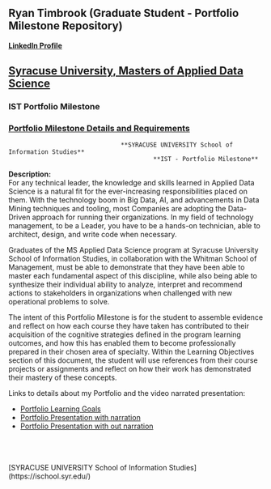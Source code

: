 ## Ryan Timbrook (Graduate Student - Portfolio Milestone Repository)
**[LinkedIn Profile](https://www.linkedin.com/in/ryantimbrook/)**

## [Syracuse University, Masters of Applied Data Science](https://ischool.syr.edu/academics/graduate/masters-degrees/ms-in-applied-data-science/)

### IST Portfolio Milestone
### [Portfolio Milestone Details and Requirements](./DataScience@Syracuse_Portfolio_Milestone_Details.pdf)

                                   **SYRACUSE UNIVERSITY School of Information Studies**
                                         	**IST - Portfolio Milestone**     

**Description:** <br>
For any technical leader, the knowledge and skills learned in Applied Data Science is a natural fit for the ever-increasing responsibilities placed on them. With the technology boom in Big Data, AI, and advancements in Data Mining techniques and tooling, most Companies are adopting the Data-Driven approach for running their organizations. In my field of technology management, to be a Leader, you have to be a hands-on technician, able to architect, design, and write code when necessary. 

Graduates of the MS Applied Data Science program at Syracuse University School of Information Studies, in collaboration with the Whitman School of Management, must be able to demonstrate that they have been able to master each fundamental aspect of this discipline, while also being able to synthesize their individual ability to analyze, interpret and recommend actions to stakeholders in organizations when challenged with new operational problems to solve.

The intent of this Portfolio Milestone is for the student to assemble evidence and reflect on how each course they have taken has contributed to their acquisition of the cognitive strategies defined in the program learning outcomes, and how this has enabled them to become professionally prepared in their chosen area of specialty. Within the Learning Objectives section of this document, the student will use references from their course projects or assignments and reflect on how their work has demonstrated their mastery of these concepts.

Links to details about my Portfolio and the video narrated presentation:
* [Portfolio Learning Goals](./Ryan_Timbrook_PortfolioMilestone_LearningGoals_Final.pdf)
* [Portfolio Presentation with narration](https://drive.google.com/open?id=1J9WgSylz3NuKnSI_ArT3-OBq-qS0jJ0N)
* [Portfolio Presentation with out narration](./Ryan_Timbrook_PortfolioMilestone_Presentation_with_out_video.pdf)


<br>
<br>
<br>
[SYRACUSE UNIVERSITY School of Information Studies](https://ischool.syr.edu/)

